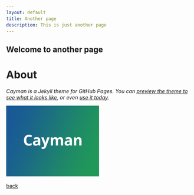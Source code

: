```yaml
---
layout: default
title: Another page
description: This is just another page
---
```


## Welcome to another page

# About

*Cayman is a Jekyll theme for GitHub Pages. You can [preview the theme to see what it looks like](http://pages-themes.github.io/cayman), or even [use it today](#usage).*

![Thumbnail of Cayman](thumbnail.png)

[back](./)
